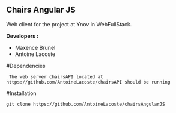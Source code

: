 ## Chairs Angular JS

Web client for the project at Ynov in WebFullStack.

**Developers :**
* Maxence Brunel
* Antoine Lacoste

#Dependencies
     
     The web server chairsAPI located at https://github.com/AntoineLacoste/chairsAPI should be running
     
#Installation

    git clone https://github.com/AntoineLacoste/chairsAngularJS